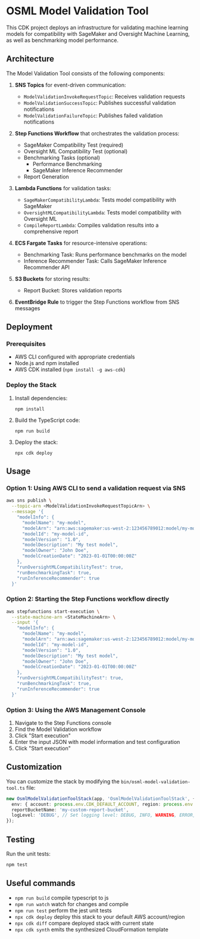 # OSML Model Validation Tool

This CDK project deploys an infrastructure for validating machine learning models for compatibility with SageMaker and Oversight Machine Learning, as well as benchmarking model performance.

## Architecture

The Model Validation Tool consists of the following components:

1. **SNS Topics** for event-driven communication:
   - `ModelValidationInvokeRequestTopic`: Receives validation requests
   - `ModelValidationSuccessTopic`: Publishes successful validation notifications
   - `ModelValidationFailureTopic`: Publishes failed validation notifications

2. **Step Functions Workflow** that orchestrates the validation process:
   - SageMaker Compatibility Test (required)
   - Oversight ML Compatibility Test (optional)
   - Benchmarking Tasks (optional)
     - Performance Benchmarking
     - SageMaker Inference Recommender
   - Report Generation

3. **Lambda Functions** for validation tasks:
   - `SageMakerCompatibilityLambda`: Tests model compatibility with SageMaker
   - `OversightMLCompatibilityLambda`: Tests model compatibility with Oversight ML
   - `CompileReportLambda`: Compiles validation results into a comprehensive report

4. **ECS Fargate Tasks** for resource-intensive operations:
   - Benchmarking Task: Runs performance benchmarks on the model
   - Inference Recommender Task: Calls SageMaker Inference Recommender API

5. **S3 Buckets** for storing results:
   - Report Bucket: Stores validation reports

6. **EventBridge Rule** to trigger the Step Functions workflow from SNS messages

## Deployment

### Prerequisites

- AWS CLI configured with appropriate credentials
- Node.js and npm installed
- AWS CDK installed (`npm install -g aws-cdk`)

### Deploy the Stack

1. Install dependencies:
   ```
   npm install
   ```

2. Build the TypeScript code:
   ```
   npm run build
   ```

3. Deploy the stack:
   ```
   npx cdk deploy
   ```

## Usage

### Option 1: Using AWS CLI to send a validation request via SNS

```bash
aws sns publish \
  --topic-arn <ModelValidationInvokeRequestTopicArn> \
  --message '{
    "modelInfo": {
      "modelName": "my-model",
      "modelArn": "arn:aws:sagemaker:us-west-2:123456789012:model/my-model",
      "modelId": "my-model-id",
      "modelVersion": "1.0",
      "modelDescription": "My test model",
      "modelOwner": "John Doe",
      "modelCreationDate": "2023-01-01T00:00:00Z"
    },
    "runOversightMLCompatibilityTest": true,
    "runBenchmarkingTask": true,
    "runInferenceRecommender": true
  }'
```

### Option 2: Starting the Step Functions workflow directly

```bash
aws stepfunctions start-execution \
  --state-machine-arn <StateMachineArn> \
  --input '{
    "modelInfo": {
      "modelName": "my-model",
      "modelArn": "arn:aws:sagemaker:us-west-2:123456789012:model/my-model",
      "modelId": "my-model-id",
      "modelVersion": "1.0",
      "modelDescription": "My test model",
      "modelOwner": "John Doe",
      "modelCreationDate": "2023-01-01T00:00:00Z"
    },
    "runOversightMLCompatibilityTest": true,
    "runBenchmarkingTask": true,
    "runInferenceRecommender": true
  }'
```

### Option 3: Using the AWS Management Console

1. Navigate to the Step Functions console
2. Find the Model Validation workflow
3. Click "Start execution"
4. Enter the input JSON with model information and test configuration
5. Click "Start execution"

## Customization

You can customize the stack by modifying the `bin/osml-model-validation-tool.ts` file:

```typescript
new OsmlModelValidationToolStack(app, 'OsmlModelValidationToolStack', {
  env: { account: process.env.CDK_DEFAULT_ACCOUNT, region: process.env.CDK_DEFAULT_REGION },
  reportBucketName: 'my-custom-report-bucket',
  logLevel: 'DEBUG', // Set logging level: DEBUG, INFO, WARNING, ERROR, or CRITICAL
});
```

## Testing

Run the unit tests:

```bash
npm test
```

## Useful commands

* `npm run build`   compile typescript to js
* `npm run watch`   watch for changes and compile
* `npm run test`    perform the jest unit tests
* `npx cdk deploy`  deploy this stack to your default AWS account/region
* `npx cdk diff`    compare deployed stack with current state
* `npx cdk synth`   emits the synthesized CloudFormation template
